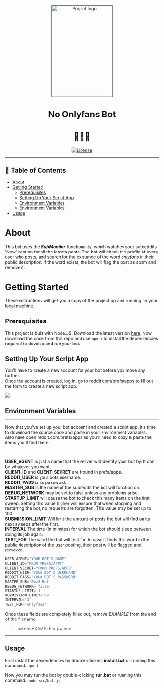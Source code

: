 <p align="center">
  <a href="" rel="noopener">
 <img width=200px height=300px src="https://imgur.com/ciey6EG.jpg" alt="Project logo"></a>
</p>


<h1 align="center">No Onlyfans Bot</h1>
<h1 align="center">🚫💦🤖</h1>

<div align="center">

[![License](https://img.shields.io/badge/license-MIT-blue.svg)](/LICENSE)

</div>

---


## 📝 Table of Contents

- [About](#about)
- [Getting Started](#getting_started)
  - [Prerequisites](#prereq)
  - [Setting Up Your Script App](#script_app)
  - [Environment Variables](#env_var)
  - [Environment Variables](#env_var)
- [Usage](#usage)


# About <a name = "about"></a>

This bot uses the *___SubMonitor___* functionality, which watches your subreddits 'New' section for all the latests posts. The bot will check the profile of every user who posts, and search for the existance of the word *onlyfans* in their public description. If the word exists, the bot will flag the post as spam and remove it.



# Getting Started <a name = "getting_started"></a>

These instructions will get you a copy of the project up and running on your local machine.

## Prerequisites <a name = "prereq"></a>

This project is built with Node.JS. Download the latest version [here](https://nodejs.org/en/download/). Now download the code from this repo and use `npm i` to install the dependencies required to develop and run your bot.


## Setting Up Your Script App <a name = "script_app"></a>

You'll have to create a new account for your bot before you move any further.\
Once the account is created, log in, go to [reddit.com/prefs/apps](https://www.reddit.com/prefs/apps) to fill out the form to create a new script app.


<img src='https://i.imgur.com/yq8akJ7.png'>

## Environment Variables <a name = "env_var"></a>
-----

Now that you've set up your bot account and created a script app, it's time to download the source code and paste in your environment variables.\
Also have open reddit.com/prefs/apps as you'll need to copy & paste the items you'll find there.

<br>

__USER_AGENT__ is just a name that the server will identify your bot by. It can be whatever you want.\
__CLIENT_ID__ and __CLIENT_SECRET__ are fround in prefs/apps.\
__REDDIT_USER__ is your bots username.\
__REDDIT_PASS__ is its password.\
__MASTER_SUB__ is the name of the subreddit the bot will function on.\
__DEBUG_NETWORK__ may be set to false unless any problems arise.\
__STARTUP_LIMIT__ will cause the bot to check this many items on the first sweep. Setting this value higher will ensure that when stopping and restarting the bot, no requests are forgotten. This value may be set up to 100\
__SUBMISSION_LIMIT__ Will limit the amount of posts the bot will find on its next sweeps after the first.\
__INTERVAL__ The time (in minutes) for which the bot should sleep between doing its job again.\
__TEST_FOR__ The word the bot will test for. In case it finds this word in the public description of the user posting, their post will be flagged and removed.



```javascript
USER_AGENT="YOUR BOT'S NAME"
CLIENT_ID="FROM PREFS/APPS"
CLIENT_SECRET="FROM PREFS/APPS"
REDDIT_USER="YOUR BOT'S USERNAME"
REDDIT_PASS="YOUR BOT'S PASSWORD"
MASTER_SUB='Bwz3rBot'
DEBUG_NETWORK='false'
STARTUP_LIMIT='1'
SUBMISSION_LIMIT='50'
INTERVAL='3'
TEST_FOR='onlyfans'
```


    


Once these fields are completely filled out, remove <i>EXAMPLE</i> from the end of the filename.


> pw.envEXAMPLE = pw.env
_____

## Usage <a name = "env_var"></a>

First install the dependencies by double-clicking __install.bat__ or running this command: `npm i`

Now you may run the bot by double-clicking __run.bat__ or running this command: `node src/bot.js`